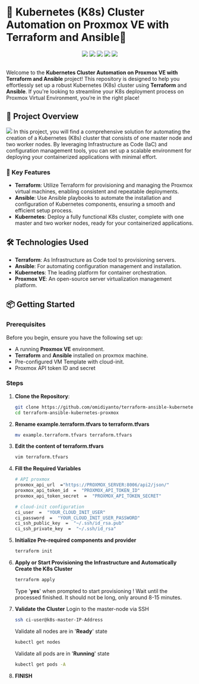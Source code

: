 
# 🌟 Kubernetes (K8s) Cluster Automation on Proxmox VE with Terraform and Ansible🚀
<div align="center">
    <!-- Your badges here -->
    <img src="https://img.shields.io/badge/kubernetes-blue?style=for-the-badge&logo=kubernetes&logoColor=white">
    <img src="https://img.shields.io/badge/terraform-%238511FA.svg?style=for-the-badge&logo=terraform&logoColor=white">
    <img src="https://img.shields.io/badge/ansible-%23000.svg?style=for-the-badge&logo=ansible&logoColor=white">
    <img src="https://img.shields.io/badge/proxmox-%23FF6F00.svg?style=for-the-badge&logo=proxmox&logoColor=white">
    <img src="https://img.shields.io/badge/ubuntu-%23D00000.svg?style=for-the-badge&logo=ubuntu&logoColor=white">
</div>
<br>

Welcome to the **Kubernetes Cluster Automation on Proxmox VE with Terraform and Ansible** project! This repository is designed to help you effortlessly set up a robust Kubernetes (K8s) cluster using **Terraform** and **Ansible**. If you're looking to streamline your K8s deployment process on Proxmox Virtual Environment, you’re in the right place!

## 📖 Project Overview
<img src=https://github.com/user-attachments/assets/cbe22844-e705-4e43-ad32-2540c02dcbd7>
In this project, you will find a comprehensive solution for automating the creation of a Kubernetes (K8s) cluster that consists of one master node and two worker nodes. By leveraging Infrastructure as Code (IaC) and configuration management tools, you can set up a scalable environment for deploying your containerized applications with minimal effort.

### 🚀 Key Features

- **Terraform**: Utilize Terraform for provisioning and managing the Proxmox virtual machines, enabling consistent and repeatable deployments.
- **Ansible**: Use Ansible playbooks to automate the installation and configuration of Kubernetes components, ensuring a smooth and efficient setup process.
- **Kubernetes**: Deploy a fully functional K8s cluster, complete with one master and two worker nodes, ready for your containerized applications.

## 🛠️ Technologies Used

- **Terraform**: As Infrastructure as Code tool to provisioning servers.
- **Ansible**: For automating configuration management and installation.
- **Kubernetes**: The leading platform for container orchestration.
- **Proxmox VE**: An open-source server virtualization management platform.

## 📦 Getting Started

### Prerequisites

Before you begin, ensure you have the following set up:

- A running **Proxmox VE** environment.
- **Terraform** and **Ansible** installed on proxmox machine.
- Pre-configured VM Template with cloud-init.
- Proxmox API token ID and secret

### Steps

1. **Clone the Repository**:
   ```bash
   git clone https://github.com/omidiyanto/terraform-ansible-kubernetes-proxmox.git
   cd terraform-ansible-kubernetes-proxmox
	```
2. **Rename example.terraform.tfvars to terraform.tfvars**
	```bash
	mv example.terraform.tfvars terraform.tfvars
	```
3. **Edit the content of terraform.tfvars**
	```bash
	vim terraform.tfvars
	```
4. **Fill the Required Variables**
	```bash
	# API proxmox
	proxmox_api_url  ="https://PROXMOX_SERVER:8006/api2/json/"
	proxmox_api_token_id  =  "PROXMOX_API_TOKEN_ID"
	proxmox_api_token_secret  =  "PROXMOX_API_TOKEN_SECRET"

	# cloud-init configuration
	ci_user  =  "YOUR_CLOUD_INIT_USER"
	ci_password  =  "YOUR_CLOUD_INIT_USER_PASSWORD"
	ci_ssh_public_key  =  "~/.ssh/id_rsa.pub"
	ci_ssh_private_key  =  "~/.ssh/id_rsa"
	```
5. **Initialize Pre-required components and provider**
	```bash
	terraform init
	```
6. **Apply or Start Provisioning the Infrastructure and Automatically Create the K8s Cluster**
	```bash
	terraform apply
	```
	Type '**yes**' when prompted to start provisioning !
	Wait until the processed finished. It should not be long, only around 8-15 minutes.

7. **Validate the Cluster**
		Login to the master-node via SSH
	```bash
	ssh ci-user@k8s-master-IP-Address
	```
	
	Validate all nodes are in '**Ready**' state
	```bash
	kubectl get nodes 
	```
	Validate all pods are in '**Running**' state
	```bash
	kubectl get pods -A
	```
	
8. **FINISH**
<br>
